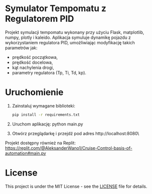 # Symulator Tempomatu z Regulatorem PID

Projekt symulacji tempomatu wykonany przy użyciu Flask, matplotlib, numpy, plotly i kaleido. Aplikacja symuluje dynamikę pojazdu z wykorzystaniem regulatora PID, umożliwiając modyfikację takich parametrów jak:
- prędkość początkowa,
- prędkość docelowa,
- kąt nachylenia drogi,
- parametry regulatora (Tp, Ti, Td, kp).

# Uruchomienie

1. Zainstaluj wymagane biblioteki:
   ```bash
   pip install -r requirements.txt

2. Uruchom aplikację:
    python main.py

3. Otwórz przeglądarkę i przejdź pod adres http://localhost:8080\

Projekt dostępny również na Replit: 
https://replit.com/@AleksanderWano1/Cruise-Control-basis-of-automation#main.py

# License

This project is under the MIT License - see the [LICENSE](./LICENSE) file for details.
